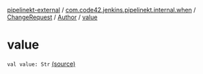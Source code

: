 [pipelinekt-external](../../../index.md) / [com.code42.jenkins.pipelinekt.internal.when](../../index.md) / [ChangeRequest](../index.md) / [Author](index.md) / [value](./value.md)

# value

`val value: Str` [(source)](https://github.com/code42/pipelinekt/tree/master/internal/src/main/kotlin/com/code42/jenkins/pipelinekt/internal/when/ChangeRequest.kt#L35)